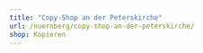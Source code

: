 ```yaml
---
title: "Copy-Shop an der Peterskirche"
url: /nuernberg/copy-shop-an-der-peterskirche/
shop: Kopieren
---
```


